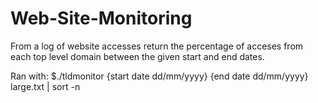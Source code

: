 # Web-Site-Monitoring

From a log of website accesses return the percentage of acceses from each top level domain between the given start and end dates.

Ran with: $./tldmonitor {start date dd/mm/yyyy} {end date dd/mm/yyyy} large.txt | sort -n
